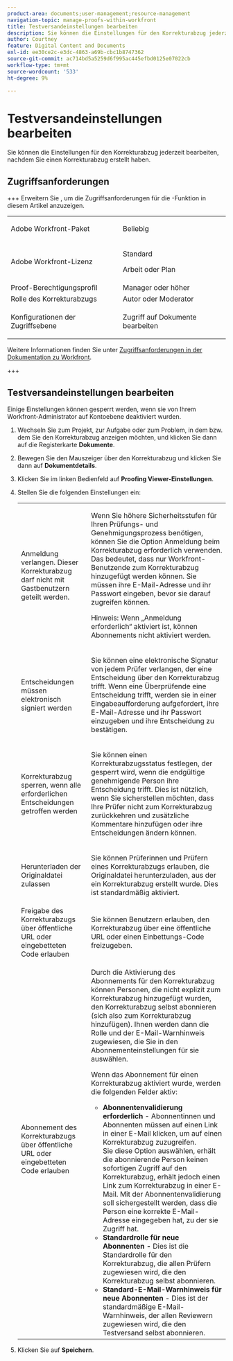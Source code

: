 ```yaml
---
product-area: documents;user-management;resource-management
navigation-topic: manage-proofs-within-workfront
title: Testversandeinstellungen bearbeiten
description: Sie können die Einstellungen für den Korrekturabzug jederzeit bearbeiten, nachdem Sie einen Korrekturabzug erstellt haben.
author: Courtney
feature: Digital Content and Documents
exl-id: ee30ce2c-e3dc-4863-a69b-cbc1b8747362
source-git-commit: ac714bd5a5259d6f995ac445efbd0125e07022cb
workflow-type: tm+mt
source-wordcount: '533'
ht-degree: 9%

---
```


# Testversandeinstellungen bearbeiten

Sie können die Einstellungen für den Korrekturabzug jederzeit bearbeiten, nachdem Sie einen Korrekturabzug erstellt haben.

## Zugriffsanforderungen

+++ Erweitern Sie , um die Zugriffsanforderungen für die -Funktion in diesem Artikel anzuzeigen.

<table style="table-layout:auto"> 
 <col> 
 <col> 
 <tbody> 
  <tr> 
   <td role="rowheader">Adobe Workfront-Paket</td> 
   <td> <p>Beliebig</p> </td> 
  </tr> 
  <tr> 
   <td role="rowheader">Adobe Workfront-Lizenz</td> 
   <td> 
   <p>Standard</p>
   <p>Arbeit oder Plan</p>
   </td> 
  </tr> 
  <tr> 
   <td role="rowheader">Proof-Berechtigungsprofil </td> 
   <td>Manager oder höher</td> 
  </tr> 
  <tr> 
   <td role="rowheader">Rolle des Korrekturabzugs</td> 
   <td>Autor oder Moderator</td> 
  </tr> 
  <tr> 
   <td role="rowheader">Konfigurationen der Zugriffsebene</td> 
   <td> <p>Zugriff auf Dokumente bearbeiten</p></td> 
  </tr> 
 </tbody> 
</table>

Weitere Informationen finden Sie unter [Zugriffsanforderungen in der Dokumentation zu Workfront](/help/quicksilver/administration-and-setup/add-users/access-levels-and-object-permissions/access-level-requirements-in-documentation.md).

+++

## Testversandeinstellungen bearbeiten

Einige Einstellungen können gesperrt werden, wenn sie von Ihrem Workfront-Administrator auf Kontoebene deaktiviert wurden.

1. Wechseln Sie zum Projekt, zur Aufgabe oder zum Problem, in dem bzw. dem Sie den Korrekturabzug anzeigen möchten, und klicken Sie dann auf die Registerkarte **Dokumente**.
1. Bewegen Sie den Mauszeiger über den Korrekturabzug und klicken Sie dann auf **Dokumentdetails**.
1. Klicken Sie im linken Bedienfeld auf **Proofing Viewer-Einstellungen**.
1. Stellen Sie die folgenden Einstellungen ein:

   <table style="table-layout:auto"> 
    <col> 
    <col> 
    <tbody> 
     <tr> 
      <td role="rowheader">Anmeldung verlangen. Dieser Korrekturabzug darf nicht mit Gastbenutzern geteilt werden.</td> 
      <td> <p>Wenn Sie höhere Sicherheitsstufen für Ihren Prüfungs- und Genehmigungsprozess benötigen, können Sie die Option Anmeldung beim Korrekturabzug erforderlich verwenden. Das bedeutet, dass nur Workfront-Benutzende zum Korrekturabzug hinzugefügt werden können. Sie müssen ihre E-Mail-Adresse und ihr Passwort eingeben, bevor sie darauf zugreifen können.</p> <p>Hinweis: <em style="font-style: normal;">Wenn „Anmeldung erforderlich“ aktiviert ist, können Abonnements nicht aktiviert werden.</em> </p> </td> 
     </tr> 
     <tr> 
      <td role="rowheader">Entscheidungen müssen elektronisch signiert werden</td> 
      <td> <p>Sie können eine elektronische Signatur von jedem Prüfer verlangen, der eine Entscheidung über den Korrekturabzug trifft. Wenn eine Überprüfende eine Entscheidung trifft, werden sie in einer Eingabeaufforderung aufgefordert, ihre E-Mail-Adresse und ihr Passwort einzugeben und ihre Entscheidung zu bestätigen.</p> </td> 
     </tr> 
     <tr> 
      <td role="rowheader">Korrekturabzug sperren, wenn alle erforderlichen Entscheidungen getroffen werden</td> 
      <td> <p>Sie können einen Korrekturabzugsstatus festlegen, der gesperrt wird, wenn die endgültige genehmigende Person ihre Entscheidung trifft. Dies ist nützlich, wenn Sie sicherstellen möchten, dass Ihre Prüfer nicht zum Korrekturabzug zurückkehren und zusätzliche Kommentare hinzufügen oder ihre Entscheidungen ändern können.</p> </td> 
     </tr> 
     <tr> 
      <td role="rowheader">Herunterladen der Originaldatei zulassen</td> 
      <td> <p>Sie können Prüferinnen und Prüfern eines Korrekturabzugs erlauben, die Originaldatei herunterzuladen, aus der ein Korrekturabzug erstellt wurde. Dies ist standardmäßig aktiviert.</p> </td> 
     </tr> 
     <tr> 
      <td role="rowheader">Freigabe des Korrekturabzugs über öffentliche URL oder eingebetteten Code erlauben</td> 
      <td>Sie können Benutzern erlauben, den Korrekturabzug über eine öffentliche URL oder einen Einbettungs-Code freizugeben. </td> 
     </tr> 
     <tr> 
      <td role="rowheader">Abonnement des Korrekturabzugs über öffentliche URL oder eingebetteten Code erlauben</td> 
      <td> <p>Durch die Aktivierung des Abonnements für den Korrekturabzug können Personen, die nicht explizit zum Korrekturabzug hinzugefügt wurden, den Korrekturabzug selbst abonnieren (sich also zum Korrekturabzug hinzufügen). Ihnen werden dann die Rolle und der E-Mail-Warnhinweis zugewiesen, die Sie in den Abonnementeinstellungen für sie auswählen.</p> <p>Wenn das Abonnement für einen Korrekturabzug aktiviert wurde, werden die folgenden Felder aktiv:</p> 
       <ul> 
        <li><strong>Abonnentenvalidierung erforderlich</strong> - Abonnentinnen und Abonnenten müssen auf einen Link in einer E-Mail klicken, um auf einen Korrekturabzug zuzugreifen. <br> Sie diese Option auswählen, erhält die abonnierende Person keinen sofortigen Zugriff auf den Korrekturabzug, erhält jedoch einen Link zum Korrekturabzug in einer E-Mail. Mit der Abonnentenvalidierung soll sichergestellt werden, dass die Person eine korrekte E-Mail-Adresse eingegeben hat, zu der sie Zugriff hat.</li> 
        <li><strong>Standardrolle für neue Abonnenten -</strong> Dies ist die Standardrolle für den Korrekturabzug, die allen Prüfern zugewiesen wird, die den Korrekturabzug selbst abonnieren.</li> 
        <li><strong>Standard-E-Mail-Warnhinweis für neue Abonnenten</strong> - Dies ist der standardmäßige E-Mail-Warnhinweis, der allen Reviewern zugewiesen wird, die den Testversand selbst abonnieren.</li> 
       </ul> </td> 
     </tr> 
    </tbody> 
   </table>

1. Klicken Sie auf **Speichern**.

 
